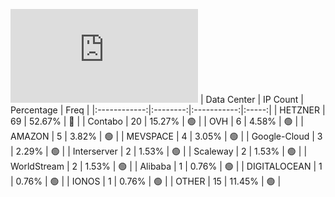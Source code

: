![Diagramm](https://github.com/obajay/StateSync-snapshots/blob/main/Projects/Dymension/1/README.md)
| Data Center | IP Count | Percentage | Freq |
|:------------:|:--------:|:-----------:|:-----:|
| HETZNER | 69 | 52.67% | 🔴 |
| Contabo | 20 | 15.27% | 🟢 |
| OVH | 6 | 4.58% | 🟢 |
| AMAZON | 5 | 3.82% | 🟢 |
| MEVSPACE | 4 | 3.05% | 🟢 |
| Google-Cloud | 3 | 2.29% | 🟢 |
| Interserver | 2 | 1.53% | 🟢 |
| Scaleway | 2 | 1.53% | 🟢 |
| WorldStream | 2 | 1.53% | 🟢 |
| Alibaba | 1 | 0.76% | 🟢 |
| DIGITALOCEAN | 1 | 0.76% | 🟢 |
| IONOS | 1 | 0.76% | 🟢 |
| OTHER | 15 | 11.45% | 🟢 |